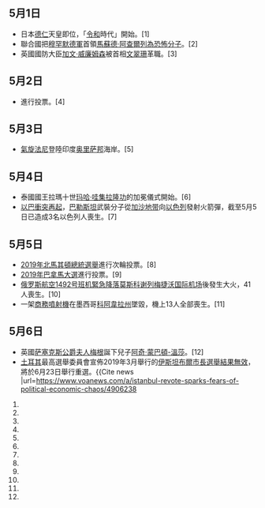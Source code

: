 <noinclude></noinclude>

## 5月1日

  - 日本[德仁](../Page/德仁.md "wikilink")天皇即位，「[令和](../Page/令和.md "wikilink")時代」開始。\[1\]
  - 聯合國把[穆罕默德軍](../Page/穆罕默德軍.md "wikilink")首領[馬蘇德·阿查爾列為恐怖分子](https://zh.wikipedia.org/wiki/馬蘇德·阿查爾 "wikilink")。\[2\]
  - 英國國防大臣[加文·威廉姆森](../Page/加文·威廉姆森.md "wikilink")被首相[文翠珊](../Page/文翠珊.md "wikilink")革職。\[3\]

## 5月2日

  - 進行投票。\[4\]

## 5月3日

  - [氣旋法尼](../Page/氣旋法尼.md "wikilink")登陸印度[奥里萨邦](../Page/奥里萨邦.md "wikilink")海岸。\[5\]

## 5月4日

  - 泰國國王拉瑪十世[玛哈·哇集拉隆功](../Page/玛哈·哇集拉隆功.md "wikilink")的加冕儀式開始。\[6\]
  - [以巴衝突再起](../Page/2019年5月以巴衝突.md "wikilink")，[巴勒斯坦](../Page/巴勒斯坦.md "wikilink")武裝分子從[加沙地带](../Page/加沙地带.md "wikilink")向[以色列](../Page/以色列.md "wikilink")發射火箭彈，截至5月5日已造成3名以色列人喪生。\[7\]

## 5月5日

  - [2019年北馬其頓總統選舉](../Page/2019年北馬其頓總統選舉.md "wikilink")進行次輪投票。\[8\]
  - [2019年巴拿馬大選](../Page/2019年巴拿馬大選.md "wikilink")進行投票。\[9\]
  - [俄罗斯航空1492号班机緊急降落莫斯科](../Page/俄罗斯航空1492号班机空难.md "wikilink")[谢列梅捷沃国际机场](../Page/谢列梅捷沃国际机场.md "wikilink")後發生大火，41人喪生。\[10\]
  - 一架[商務噴射機](../Page/商務噴射機.md "wikilink")在墨西哥[科阿韋拉州](../Page/科阿韋拉州.md "wikilink")墜毀，機上13人全部喪生。\[11\]

## 5月6日

  - 英國[萨塞克斯公爵夫人梅根](../Page/萨塞克斯公爵夫人梅根.md "wikilink")誕下兒子[阿奇·蒙巴頓-溫莎](../Page/阿奇·蒙巴頓-溫莎.md "wikilink")。\[12\]
  - [土耳其](../Page/土耳其.md "wikilink")最高選舉委員會宣佈2019年3月舉行的[伊斯坦布爾](https://zh.wikipedia.org/wiki/伊斯坦布爾 "wikilink")[市長選舉結果無效](../Page/2019年3月伊斯坦堡市長選舉.md "wikilink")，將於6月23日舉行重選。<ref>{{Cite
    news
    |url=<https://www.voanews.com/a/istanbul-revote-sparks-fears-of-political-economic-chaos/4906238>

<!-- end list -->

1.
2.
3.
4.
5.
6.
7.
8.
9.
10.
11.
12.